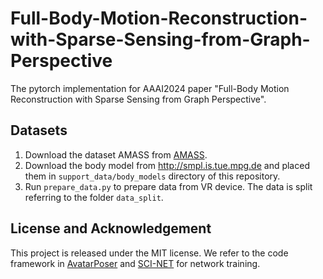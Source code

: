# Full-Body-Motion-Reconstruction-with-Sparse-Sensing-from-Graph-Perspective
The pytorch implementation for AAAI2024 paper "Full-Body Motion Reconstruction with Sparse Sensing from Graph Perspective".


Datasets
----------
1. Download the dataset AMASS from [AMASS](https://amass.is.tue.mpg.de/index.html).
2. Download the body model from http://smpl.is.tue.mpg.de and placed them in `support_data/body_models` directory of this repository.
3. Run `prepare_data.py` to prepare data from VR device. The data is split referring to the folder `data_split`.

License and Acknowledgement
----------
This project is released under the MIT license. We refer to the code framework in  [AvatarPoser](https://github.com/eth-siplab/AvatarPoser) and [SCI-NET](https://github.com/cszn/KAIR) for network training. 

